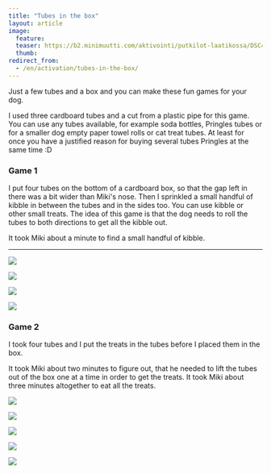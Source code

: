 ```yaml
---
title: "Tubes in the box"
layout: article
image:
  feature:
  teaser: https://b2.minimuutti.com/aktivointi/putkilot-laatikossa/DSC48624-245px.jpg
  thumb:
redirect_from:
  - /en/activation/tubes-in-the-box/
---
```


Just a few tubes and a box and you can make these fun games for your dog.

I used three cardboard tubes and a cut from a plastic pipe for this game. You can use any tubes available, for example soda bottles, Pringles tubes or for a smaller dog empty paper towel rolls or cat treat tubes. At least for once you have a justified reason for buying several tubes Pringles at the same time :D

### Game 1

I put four tubes on the bottom of a cardboard box, so that the gap left in there was a bit wider than Miki's nose. Then I sprinkled a small handful of kibble in between the tubes and in the sides too. You can use kibble or other small treats. The idea of this game is that the dog needs to roll the tubes to both directions to get all the kibble out.

It took Miki about a minute to find a small handful of kibble.

---

![](https://b2.minimuutti.com/aktivointi/putkilot-laatikossa/DSC47163-800px.jpg)

![](https://b2.minimuutti.com/aktivointi/putkilot-laatikossa/DSC47197-800px.jpg)

![](https://b2.minimuutti.com/aktivointi/putkilot-laatikossa/DSC47175-800px.jpg)

![](https://b2.minimuutti.com/aktivointi/putkilot-laatikossa/DSC47219-800px.jpg)

### Game 2

I took four tubes and I put the treats in the tubes before I placed them in the box.

It took Miki about two minutes to figure out, that he needed to lift the tubes out of the box one at a time in order to get the treats. It took Miki about three minutes altogether to eat all the treats.

![](https://b2.minimuutti.com/aktivointi/putkilot-laatikossa/DSC48624-800px.jpg)

![](https://b2.minimuutti.com/aktivointi/putkilot-laatikossa/DSC48626-800px.jpg)

![](https://b2.minimuutti.com/aktivointi/putkilot-laatikossa/DSC48644-800px.jpg)

![](https://b2.minimuutti.com/aktivointi/putkilot-laatikossa/DSC48649-800px.jpg)

![](https://b2.minimuutti.com/aktivointi/putkilot-laatikossa/DSC48651-800px.jpg)
